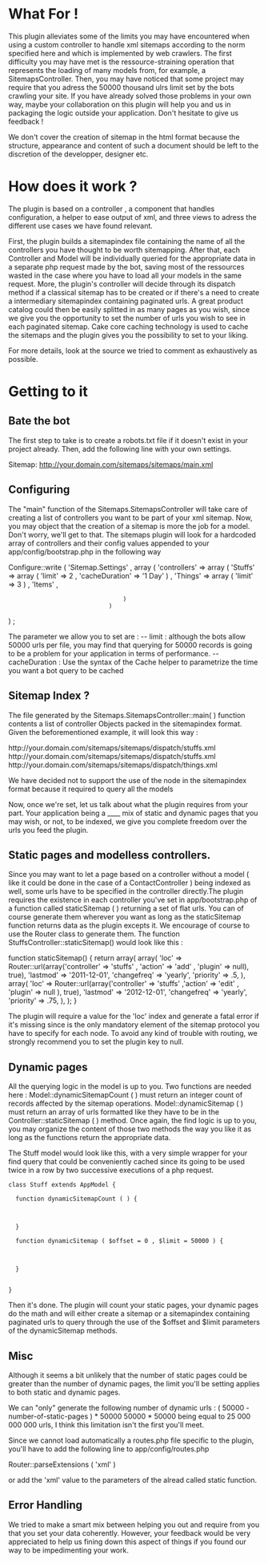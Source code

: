 # What For !

This plugin alleviates some of the limits you may have encountered when using a custom controller to handle xml sitemaps according to the
norm specified here and which is implemented by web crawlers.
The first difficulty you may have met is the ressource-straining operation that represents the loading of many models from, for example, a SitemapsController.
Then, you may have noticed that some project may require that you adress the 50000 thousand ulrs limit set by the bots crawling your site. If you
have already solved those problems in your own way, maybe your collaboration on this plugin will help you and us in packaging the logic outside your application. Don't hesitate
to give us feedback !


We don't cover the creation of sitemap in the html format because the structure, appearance and content of such a document should be left to
the discretion of the developper, designer etc.

# How does it work ?

The plugin is based on a controller , a component that handles configuration, a helper to ease output of xml, and three views to adress the
different use cases we have found relevant.

First, the plugin builds a sitemapindex file containing the name of all the controllers you have thought to be worth sitemapping. After that,
each Controller and Model will be individually queried for the appropriate data in a separate php request made by the bot, saving most of
the ressources wasted in the case where you have to load all your models in the same request. More, the plugin's controller will decide through
its dispatch method if a classical sitemap has to be created or if there's a need to create a intermediary sitemapindex containing paginated urls. A great product catalog could
then be easily splitted in as many pages as you wish, since we give you the opportunity to set the number of urls you wish to see in each paginated
sitemap. Cake core caching technology is used to cache the sitemaps and the plugin gives you the possibility to set to your liking.

For more details, look at the source we tried to comment as exhaustively as possible.

# Getting to it

## Bate the bot
The first step to take is to create a robots.txt file if it doesn't exist in your project already. Then, add the following line
with your own settings.

Sitemap: http://your.domain.com/sitemaps/sitemaps/main.xml


## Configuring 
The "main" function of the Sitemaps.SitemapsController will take care of creating a list of controllers you want to be part of your xml
sitemap. Now, you may object that the creation of a sitemap is more the job for a model. Don't worry, we'll get to that. The sitemaps
plugin will look for a hardcoded array of controllers and their config values appended to your app/config/bootstrap.php in the following way

Configure::write ( 'Sitemap.Settings' ,  array (
                                  'controllers' =>
                                    array (
                                      'Stuffs'  =>
                                        array (
                                          'limit' => 2 ,
                                          'cacheDuration' => '1 Day'
                                        ) ,
                                      'Things'  =>
                                        array (
                                          'limit' => 3
                                        ) ,
                                      'Items' ,
                                      
                                    )
                                )
  ) ;

The parameter we allow you to set are :
  -- limit : although the bots allow 50000 urls per file, you may find that querying for 50000 records is going to be a problem for your
  application in terms of performance.
  -- cacheDuration : Use the syntax of the Cache helper to parametrize the time you want a bot query to be cached
  
## Sitemap Index ?  
  
The file generated by the Sitemaps.SitemapsController::main( ) function contents a list of controller Objects packed in the sitemapindex
format. Given the beforementioned example, it will look this way :

<sitemapindex xmlns="http://www.sitemaps.org/schemas/sitemap/0.9">
    <sitemap>
      <loc>
        http://your.domain.com/sitemaps/sitemaps/dispatch/stuffs.xml
      </loc>
    </sitemap>
    <sitemap>
      <loc>
        http://your.domain.com/sitemaps/sitemaps/dispatch/stuffs.xml
      </loc>
    </sitemap>
    <sitemap>
      <loc>
        http://your.domain.com/sitemaps/sitemaps/dispatch/things.xml
      </loc>
    </sitemap>
</sitemapindex>  
 
We have decided not to support the use of the <lastmod> node in the sitemapindex format because it required to query all the models 
    
  
Now, once we're set, let us talk about what the plugin requires from your part. Your application being a ____ mix of static and dynamic pages
that you may wish, or not, to be indexed, we give you complete freedom over the urls you feed the plugin.

## Static pages and modelless controllers.

Since you may want to let a page based on a controller without a model ( like it could be done in the case of a ContactController ) being indexed as well, some urls have to
be specified in the controller directly.The plugin requires the existence in each controller you've set in app/bootstrap.php of a function called
staticSitemap (  ) returning a set of flat urls. You can of course generate them wherever you want as long as the staticSitemap function returns
data as the plugin excepts it. We encourage of course to use the Router class to generate them. The function StuffsController::staticSitemap() would
look like this :

function staticSitemap() {
	  return array(
	      array(
		'loc' => Router::url(array('controller' => 'stuffs' , 'action' => 'add' , 'plugin' => null), true),
		'lastmod' => '2011-12-01',
		'changefreq' => 'yearly',
		'priority' => .5,
	      ),
	      array(
		'loc' => Router::url(array('controller' => 'stuffs' ,'action' => 'edit' , 'plugin' => null ), true),
		'lastmod' => '2012-12-01',
		'changefreq' => 'yearly',
		'priority' => .75,
	      ),
	  );
	}

The plugin will require a value for the 'loc' index and generate a fatal error if it's missing since <loc>is the only mandatory element of the sitemap protocol you have
to specify for each <url> node. To avoid any kind of trouble with routing, we strongly recommend you to set the plugin key to null.

## Dynamic pages
  
All the querying logic in the model is up to you. Two functions are needed here :
  Model::dynamicSitemapCount ( ) must return an integer count of records affected by the sitemap operations.
  Model::dynamicSitemap ( ) must return an array of urls formatted like they have to be in the Controller::staticSitemap ( ) method. Once
  again, the find logic is up to you, you may organize the content of those two methods the way you like it as long as the functions
  return the appropriate data. 

The Stuff model would look like this, with a very simple wrapper for your find query that could be conveniently cached since its going
to be used twice in a row by two successive executions of a php request.


    class Stuff extends AppModel {

      function dynamicSitemapCount ( ) {
  
    
  
      }

      function dynamicSitemap ( $offset = 0 , $limit = 50000 ) {
  
   
  
      }
  
  
    }


Then it's done. The plugin will count your static pages, your dynamic pages do the math and will either create a sitemap or a sitemapindex containing
paginated urls to query through the use of the $offset and $limit parameters of the dynamicSitemap methods.

## Misc

Although it seems a bit unlikely that the number of static pages could be greater than the number of dynamic pages, the limit you'll be setting
applies to both static and dynamic pages.

We can "only" generate the following number of dynamic urls :
 ( 50000 - number-of-static-pages ) * 50000
50000 * 50000 being equal to 25 000 000 000 urls, I think this limitation isn't the first you'll meet.

Since we cannot load automatically a routes.php file specific to the plugin, you'll have to add the following line to app/config/routes.php

Router::parseExtensions ( 'xml' )

or add the 'xml' value to the parameters of the alread called static function.



        


## Error Handling

We tried to make a smart mix between helping you out and require from you that you set your data coherently. However, your feedback would be
very appreciated to help us fining down this aspect of things if you found our way to be impedimenting your work.